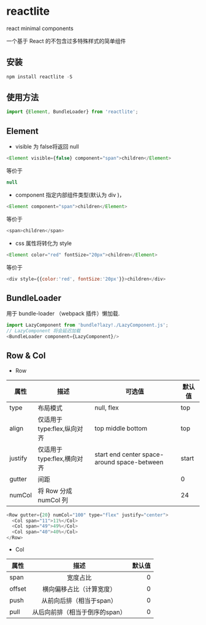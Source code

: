 # reactlite
react minimal components

一个基于 React 的不包含过多特殊样式的简单组件
## 安装
```javascript
npm install reactlite -S
```
## 使用方法
``` javascript
import {Element, BundleLoader} from 'reactlite';
```
## Element
* visible 为 false将返回 null
``` javascript
<Element visible={false} component="span">children</Element>
```
等价于
``` javascript
null
```

* component 指定内部组件类型(默认为 div )，
``` javascript
<Element component="span">children</Element>
```
等价于
``` javascript
<span>children</span>
```
* css 属性将转化为 style
``` javascript
<Element color="red" fontSize="20px">children</Element>
```
等价于
``` javascript
<div style={{color:'red', fontSize:'20px'}}>children</div>
```

## BundleLoader
用于 bundle-loader （webpack 插件）懒加载.
``` javascript
import LazyComponent from 'bundle?lazy!./LazyComponent.js';
// LazyComponent 将会延迟加载
<BundleLoader component={LazyComponent}/>
```
## Row & Col

* Row  

属性 |描述 |可选值 |默认值
----|---|---|---
type    |布局模式 |null, flex                  | top
align   |仅适用于type:flex,纵向对齐 |top middle bottom |top
justify |仅适用于type:flex,横向对齐 |start end center space-around space-between |start
gutter  |间距 | |0
numCol | 将 Row 分成 numCol 列| | 24
``` javascript
<Row gutter={20} numCol="100" type="flex" justify="center">
  <Col span="11">11%</Col>
  <Col span="49">49%</Col>
  <Col span="40">40%</Col>
</Row>
```
* Col

| 属性          | 描述           | 默认值  |
| ------------- |:-------------:| -----:|
| span          | 宽度占比 | 0 |
| offset        | 横向偏移占比（计算宽度）     |   0 |
| push | 从前向后排（相当于span）      |   0 |
| pull | 从后向前排（相当于倒序的span）      |   0 |
